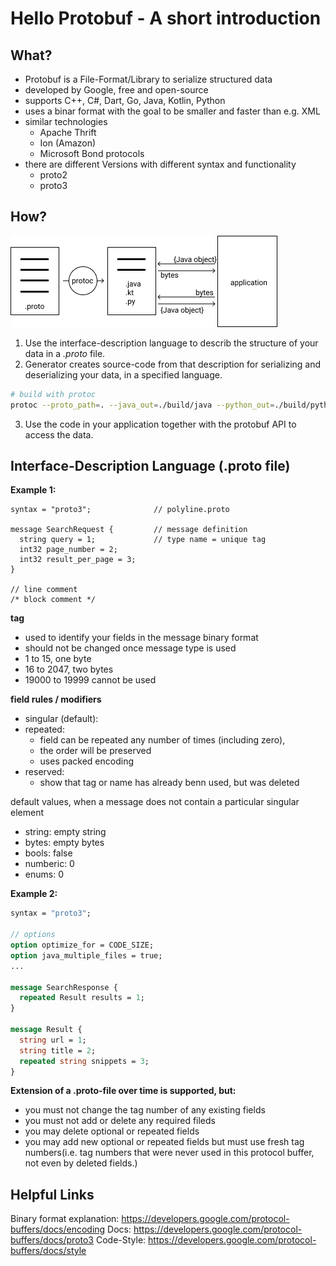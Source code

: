 # Hello Protobuf - A short introduction

## What?
- Protobuf is a File-Format/Library to serialize structured data
- developed by Google, free and open-source
- supports C++, C#, Dart, Go, Java, Kotlin, Python
- uses a binar format with the goal to be smaller and faster than e.g. XML
- similar technologies
    - Apache Thrift
    - Ion (Amazon)
    - Microsoft Bond protocols
- there are different Versions with different syntax and functionality
    - proto2
    - proto3

## How?
![image info](./doc/res/protobuf_1.png)
1. Use the interface-description language to describ the structure of your data in a *.proto* file.
2. Generator creates source-code from that description for serializing and deserializing your data, in a specified language.
```bash
# build with protoc
protoc --proto_path=. --java_out=./build/java --python_out=./build/python ./protobuf/shopping.proto
```
3. Use the code in your application together with the protobuf API to access the data.

## Interface-Description Language (.proto file)

**Example 1:**
```
syntax = "proto3";              // polyline.proto

message SearchRequest {         // message definition
  string query = 1;             // type name = unique tag
  int32 page_number = 2;            
  int32 result_per_page = 3;
}

// line comment
/* block comment */
```

**tag**
- used to identify your fields in the message binary format
- should not be changed once message type is used
- 1 to 15, one byte
- 16 to 2047, two bytes
- 19000 to 19999 cannot be used

**field rules / modifiers**
- singular (default):
- repeated: 
    - field can be repeated any number of times (including zero), 
    - the order will be preserved
    - uses packed encoding
- reserved:
    - show that tag or name has already benn used, but was deleted

default values, when a message does not contain a particular singular element
- string: empty string
- bytes: empty bytes
- bools: false
- numberic: 0
- enums: 0


**Example 2:**
```proto
syntax = "proto3";   

// options
option optimize_for = CODE_SIZE;
option java_multiple_files = true;
...

message SearchResponse {
  repeated Result results = 1;
}

message Result {
  string url = 1;
  string title = 2;
  repeated string snippets = 3;
}
```

**Extension of a .proto-file over time is supported, but:**
- you must not change the tag number of any existing fields
- you must not add or delete any required fileds
- you may delete optional or repeated fields
- you may add new optional or repeated fields but must use fresh tag numbers(i.e. tag numbers that were never used in this protocol buffer, not even by deleted fields.)

## Helpful Links
Binary format explanation: https://developers.google.com/protocol-buffers/docs/encoding
Docs: https://developers.google.com/protocol-buffers/docs/proto3
Code-Style: https://developers.google.com/protocol-buffers/docs/style

